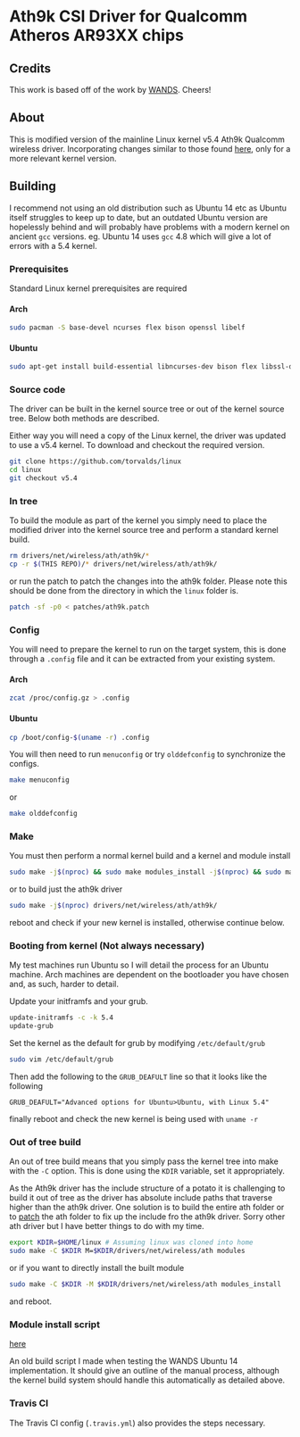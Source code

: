 # Ath9k CSI Driver for Qualcomm Atheros AR93XX chips

## Credits

This work is based off of the work by [WANDS](https://wands.sg/research/wifi/AtherosCSI/). Cheers!

## About

This is modified version of the mainline Linux kernel v5.4 Ath9k Qualcomm wireless driver. Incorporating changes similar to those found [here](https://github.com/xieyaxiongfly/Atheros-CSI-Tool), only for a more relevant kernel version.

## Building

I recommend not using an old distribution such as Ubuntu 14 etc as Ubuntu itself struggles to keep up to date, but an outdated Ubuntu version are hopelessly behind and will probably have problems with a modern kernel on ancient `gcc` versions. eg. Ubuntu 14 uses `gcc` 4.8 which will give a lot of errors with a 5.4 kernel.

### Prerequisites

Standard Linux kernel prerequisites are required

#### Arch

```bash
sudo pacman -S base-devel ncurses flex bison openssl libelf
```

#### Ubuntu

```bash
sudo apt-get install build-essential libncurses-dev bison flex libssl-dev libelf-dev
```

### Source code

The driver can be built in the kernel source tree or out of the kernel source tree. Below both methods are described.

Either way you will need a copy of the Linux kernel, the driver was updated to use a v5.4 kernel. To download and checkout the required version.

```bash
git clone https://github.com/torvalds/linux
cd linux
git checkout v5.4
```

### In tree

To build the module as part of the kernel you simply need to place the modified driver into the kernel source tree and perform a standard kernel build.

```bash
rm drivers/net/wireless/ath/ath9k/*
cp -r $(THIS REPO)/* drivers/net/wireless/ath/ath9k/
```

or run the patch to patch the changes into the ath9k folder. Please note this should be done from the directory in which the `linux` folder is.

```bash
patch -sf -p0 < patches/ath9k.patch
```

### Config

You will need to prepare the kernel to run on the target system, this is done through a `.config` file and it can be extracted from your existing system.

#### Arch

```bash
zcat /proc/config.gz > .config
```

#### Ubuntu

```bash
cp /boot/config-$(uname -r) .config
```

You will then need to run `menuconfig` or try `olddefconfig` to synchronize the configs.

```bash
make menuconfig
```
or
```bash
make olddefconfig
```

### Make

You must then perform a normal kernel build and a kernel and module install

```bash
sudo make -j$(nproc) && sudo make modules_install -j$(nproc) && sudo make install -j$(nproc)
```

or to build just the ath9k driver

```bash
sudo make -j$(nproc) drivers/net/wireless/ath/ath9k/
```

reboot and check if your new kernel is installed, otherwise continue below.

### Booting from kernel (Not always necessary)

My test machines run Ubuntu so I will detail the process for an Ubuntu machine. Arch machines are dependent on the bootloader you have chosen and, as such, harder to detail.

Update your initframfs and your grub.

```bash
update-initramfs -c -k 5.4
update-grub
```

Set the kernel as the default for grub by modifying `/etc/default/grub`

```bash
sudo vim /etc/default/grub
```

Then add the following to the `GRUB_DEAFULT` line so that it looks like the following

    GRUB_DEAFULT="Advanced options for Ubuntu>Ubuntu, with Linux 5.4"

finally reboot and check the new kernel is being used with `uname -r`

### Out of tree build

An out of tree build means that you simply pass the kernel tree into make with the `-C` option. This is done using the `KDIR` variable, set it appropriately.

As the Ath9k driver has the include structure of a potato it is challenging to build it out of tree as the driver has absolute include paths that traverse higher than the ath9k driver. One solution is to build the entire ath folder or to [patch](patches/ath.patch) the ath folder to fix up the include fro the ath9k driver. Sorry other ath driver but I have better things to do with my time.

```bash
export KDIR=$HOME/linux # Assuming linux was cloned into home
sudo make -C $KDIR M=$KDIR/drivers/net/wireless/ath modules
```

or if you want to directly install the built module

```bash
sudo make -C $KDIR -M $KDIR/drivers/net/wireless/ath modules_install
```

and reboot.

### Module install script

[here](https://github.com/alxhoff/dotfiles/blob/master/random_scripts/build_ath9k.sh)

An old build script I made when testing the WANDS Ubuntu 14 implementation. It should give an outline of the manual process, although the kernel build system should handle this automatically as detailed above.

### Travis CI

The Travis CI config (`.travis.yml`) also provides the steps necessary.